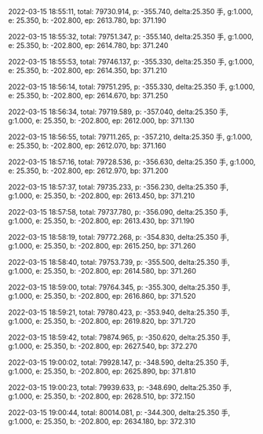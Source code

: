 2022-03-15 18:55:11, total: 79730.914, p: -355.740, delta:25.350 手, g:1.000, e: 25.350, b: -202.800, ep: 2613.780, bp: 371.190

2022-03-15 18:55:32, total: 79751.347, p: -355.140, delta:25.350 手, g:1.000, e: 25.350, b: -202.800, ep: 2614.780, bp: 371.240

2022-03-15 18:55:53, total: 79746.137, p: -355.330, delta:25.350 手, g:1.000, e: 25.350, b: -202.800, ep: 2614.350, bp: 371.210

2022-03-15 18:56:14, total: 79751.295, p: -355.330, delta:25.350 手, g:1.000, e: 25.350, b: -202.800, ep: 2614.670, bp: 371.250

2022-03-15 18:56:34, total: 79719.589, p: -357.040, delta:25.350 手, g:1.000, e: 25.350, b: -202.800, ep: 2612.000, bp: 371.130

2022-03-15 18:56:55, total: 79711.265, p: -357.210, delta:25.350 手, g:1.000, e: 25.350, b: -202.800, ep: 2612.070, bp: 371.160

2022-03-15 18:57:16, total: 79728.536, p: -356.630, delta:25.350 手, g:1.000, e: 25.350, b: -202.800, ep: 2612.970, bp: 371.200

2022-03-15 18:57:37, total: 79735.233, p: -356.230, delta:25.350 手, g:1.000, e: 25.350, b: -202.800, ep: 2613.450, bp: 371.210

2022-03-15 18:57:58, total: 79737.780, p: -356.090, delta:25.350 手, g:1.000, e: 25.350, b: -202.800, ep: 2613.430, bp: 371.190

2022-03-15 18:58:19, total: 79772.268, p: -354.830, delta:25.350 手, g:1.000, e: 25.350, b: -202.800, ep: 2615.250, bp: 371.260

2022-03-15 18:58:40, total: 79753.739, p: -355.500, delta:25.350 手, g:1.000, e: 25.350, b: -202.800, ep: 2614.580, bp: 371.260

2022-03-15 18:59:00, total: 79764.345, p: -355.300, delta:25.350 手, g:1.000, e: 25.350, b: -202.800, ep: 2616.860, bp: 371.520

2022-03-15 18:59:21, total: 79780.423, p: -353.940, delta:25.350 手, g:1.000, e: 25.350, b: -202.800, ep: 2619.820, bp: 371.720

2022-03-15 18:59:42, total: 79874.965, p: -350.620, delta:25.350 手, g:1.000, e: 25.350, b: -202.800, ep: 2627.540, bp: 372.270

2022-03-15 19:00:02, total: 79928.147, p: -348.590, delta:25.350 手, g:1.000, e: 25.350, b: -202.800, ep: 2625.890, bp: 371.810

2022-03-15 19:00:23, total: 79939.633, p: -348.690, delta:25.350 手, g:1.000, e: 25.350, b: -202.800, ep: 2628.510, bp: 372.150

2022-03-15 19:00:44, total: 80014.081, p: -344.300, delta:25.350 手, g:1.000, e: 25.350, b: -202.800, ep: 2634.180, bp: 372.310